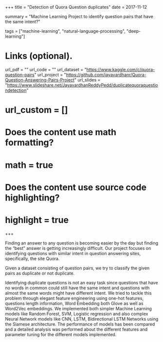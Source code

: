 +++
title = "Detection of Quora Question duplicates"
date = 2017-11-12

 summary = "Machine Learning Project to identify question pairs that have the same intent?"

 tags = ["machine-learning", "natural-language-processing", "deep-learning"]

# Links (optional).
url_pdf = ""
url_code = ""
url_dataset = "https://www.kaggle.com/c/quora-question-pairs"
url_project = "https://github.com/jayavardhanr/Quora-Question-Answering-Pairs-Project"
url_slides = "https://www.slideshare.net/JayavardhanReddyPedd/duplicatequoraquestiondetection"

# url_custom = []

# Does the content use math formatting?
# math = true

# Does the content use source code highlighting?
# highlight = true

+++

Finding an answer to any question is becoming easier by the day but finding the “best” answer is getting increasingly difficult. Our project focuses on identifying questions with similar intent in question answering sites, specifically, the site Quora. 

Given a dataset consisting of question pairs, we try to classify the given pairs as duplicate or not duplicate. 

Identifying duplicate questions is not an easy task since questions that have no words in common could still have the same intent and questions with almost the same words might have different intent. We tried to tackle this problem through elegant feature engineering using one-hot features, questions length information, Word Embedding both Glove as well as Word2Vec embeddings. We implemented both simpler Machine Learning models like Random Forest, SVM, Logistic regression and also complex Neural Network models like CNN, LSTM, Bidirectional LSTM Networks using the Siamese architecture. The performance of models has been compared and a detailed analysis was performed about the different features and parameter tuning for the different models implemented.

